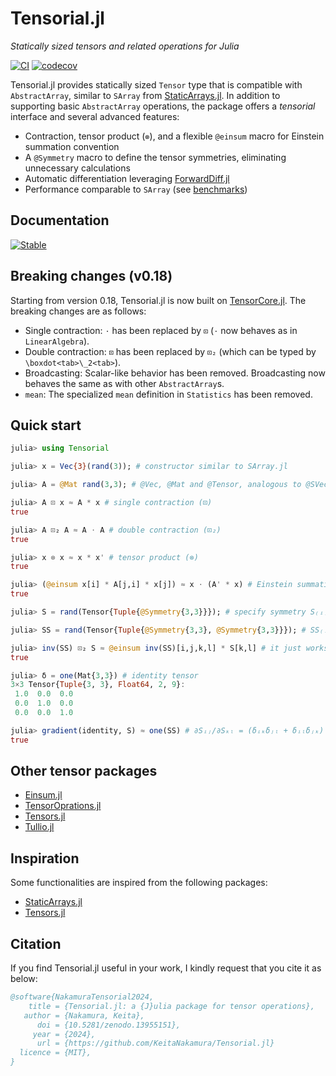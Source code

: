 # Tensorial.jl

*Statically sized tensors and related operations for Julia*

[![CI](https://github.com/KeitaNakamura/Tensorial.jl/actions/workflows/ci.yml/badge.svg)](https://github.com/KeitaNakamura/Tensorial.jl/actions/workflows/ci.yml)
[![codecov](https://codecov.io/gh/KeitaNakamura/Tensorial.jl/branch/main/graph/badge.svg?token=V58DXDI1R5)](https://codecov.io/gh/KeitaNakamura/Tensorial.jl)

Tensorial.jl provides statically sized `Tensor` type that is compatible with `AbstractArray`, similar to `SArray` from [StaticArrays.jl](https://github.com/JuliaArrays/StaticArrays.jl).
In addition to supporting basic `AbstractArray` operations, the package offers a *tensorial* interface and several advanced features:

* Contraction, tensor product (`⊗`), and a flexible `@einsum` macro for Einstein summation convention
* A `@Symmetry` macro to define the tensor symmetries, eliminating unnecessary calculations
* Automatic differentiation leveraging [ForwardDiff.jl](https://github.com/JuliaDiff/ForwardDiff.jl)
* Performance comparable to `SArray` (see [benchmarks](https://keitanakamura.github.io/Tensorial.jl/stable/Benchmarks/))

## Documentation

[![Stable](https://img.shields.io/badge/docs-latest%20release-blue.svg)](https://KeitaNakamura.github.io/Tensorial.jl/stable)

## Breaking changes (v0.18)

Starting from version 0.18, Tensorial.jl is now built on [TensorCore.jl](https://github.com/JuliaMath/TensorCore.jl). The breaking changes are as follows:

* Single contraction: `⋅` has been replaced by `⊡` (`⋅` now behaves as in `LinearAlgebra`).
* Double contraction: `⊡` has been replaced by `⊡₂` (which can be typed by `\boxdot<tab>\_2<tab>`).
* Broadcasting: Scalar-like behavior has been removed. Broadcasting now behaves the same as with other `AbstractArray`s.
* `mean`: The specialized `mean` definition in `Statistics` has been removed.

## Quick start

```julia
julia> using Tensorial

julia> x = Vec{3}(rand(3)); # constructor similar to SArray.jl

julia> A = @Mat rand(3,3); # @Vec, @Mat and @Tensor, analogous to @SVector, @SMatrix and @SArray

julia> A ⊡ x ≈ A * x # single contraction (⊡)
true

julia> A ⊡₂ A ≈ A ⋅ A # double contraction (⊡₂)
true

julia> x ⊗ x ≈ x * x' # tensor product (⊗)
true

julia> (@einsum x[i] * A[j,i] * x[j]) ≈ x ⋅ (A' * x) # Einstein summation (@einsum)
true

julia> S = rand(Tensor{Tuple{@Symmetry{3,3}}}); # specify symmetry S₍ᵢⱼ₎

julia> SS = rand(Tensor{Tuple{@Symmetry{3,3}, @Symmetry{3,3}}}); # SS₍ᵢⱼ₎₍ₖₗ₎

julia> inv(SS) ⊡₂ S ≈ @einsum inv(SS)[i,j,k,l] * S[k,l] # it just works
true

julia> δ = one(Mat{3,3}) # identity tensor
3×3 Tensor{Tuple{3, 3}, Float64, 2, 9}:
 1.0  0.0  0.0
 0.0  1.0  0.0
 0.0  0.0  1.0

julia> gradient(identity, S) ≈ one(SS) # ∂Sᵢⱼ/∂Sₖₗ = (δᵢₖδⱼₗ + δᵢₗδⱼₖ) / 2
true
```

## Other tensor packages

* [Einsum.jl](https://github.com/ahwillia/Einsum.jl)
* [TensorOprations.jl](https://github.com/Jutho/TensorOperations.jl)
* [Tensors.jl](https://github.com/Ferrite-FEM/Tensors.jl)
* [Tullio.jl](https://github.com/mcabbott/Tullio.jl)

## Inspiration

Some functionalities are inspired from the following packages:

* [StaticArrays.jl](https://github.com/JuliaArrays/StaticArrays.jl)
* [Tensors.jl](https://github.com/Ferrite-FEM/Tensors.jl)

## Citation

If you find Tensorial.jl useful in your work, I kindly request that you cite it as below:

```bibtex
@software{NakamuraTensorial2024,
    title = {Tensorial.jl: a {J}ulia package for tensor operations},
   author = {Nakamura, Keita},
      doi = {10.5281/zenodo.13955151},
     year = {2024},
      url = {https://github.com/KeitaNakamura/Tensorial.jl}
  licence = {MIT},
}
```
